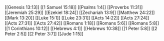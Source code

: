 [[Genesis 13:13]]
[[1 Samuel 15:18]]
[[Psalms 1:4]]
[[Proverbs 11:31]]
[[Jeremiah 25:29]]
[[Ezekiel 18:24]]
[[Zechariah 13:9]]
[[Matthew 24:22]]
[[Mark 13:20]]
[[Luke 15:1]]
[[Luke 23:31]]
[[Acts 14:22]]
[[Acts 27:24]]
[[Acts 27:31]]
[[Acts 27:42]]
[[Romans 1:18]]
[[Romans 5:6]]
[[Romans 5:8]]
[[1 Corinthians 10:12]]
[[Hebrews 4:1]]
[[Hebrews 10:38]]
[[1 Peter 5:8]]
[[2 Peter 2:5]]
[[2 Peter 3:7]]
[[Jude 1:15]]
